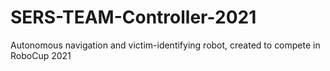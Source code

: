 # SERS-TEAM-Controller-2021

Autonomous navigation and victim-identifying robot, created to compete in RoboCup 2021
